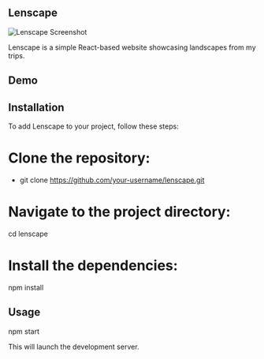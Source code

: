 ## Lenscape

![Lenscape Screenshot](./screenshot.png)

Lenscape is a simple React-based website showcasing landscapes from my trips.

## Demo



## Installation

To add Lenscape to your project, follow these steps:

# Clone the repository:
- git clone https://github.com/your-username/lenscape.git

# Navigate to the project directory:
cd lenscape

# Install the dependencies:
npm install

## Usage

npm start

This will launch the development server.
